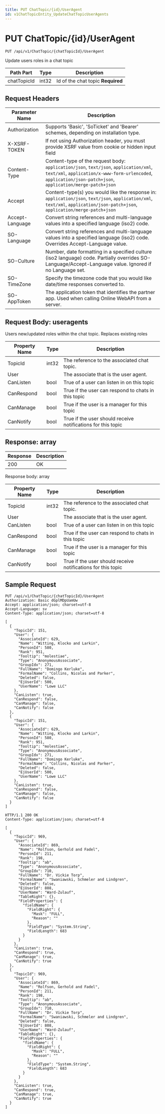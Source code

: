 ```yaml
---
title: PUT ChatTopic/{id}/UserAgent
id: v1ChatTopicEntity_UpdateChatTopicUserAgents
---
```


# PUT ChatTopic/{id}/UserAgent

```http
PUT /api/v1/ChatTopic/{chatTopicId}/UserAgent
```

Update users roles in a chat topic






| Path Part | Type | Description |
|-----------|------|-------------|
| chatTopicId | int32 | Id of the chat topic **Required** |



## Request Headers

| Parameter Name | Description |
|----------------|-------------|
| Authorization  | Supports 'Basic', 'SoTicket' and 'Bearer' schemes, depending on installation type. |
| X-XSRF-TOKEN   | If not using Authorization header, you must provide XSRF value from cookie or hidden input field |
| Content-Type | Content-type of the request body: `application/json`, `text/json`, `application/xml`, `text/xml`, `application/x-www-form-urlencoded`, `application/json-patch+json`, `application/merge-patch+json` |
| Accept         | Content-type(s) you would like the response in: `application/json`, `text/json`, `application/xml`, `text/xml`, `application/json-patch+json`, `application/merge-patch+json` |
| Accept-Language | Convert string references and multi-language values into a specified language (iso2) code. |
| SO-Language | Convert string references and multi-language values into a specified language (iso2) code. Overrides Accept-Language value. |
| SO-Culture | Number, date formatting in a specified culture (iso2 language) code. Partially overrides SO-Language/Accept-Language value. Ignored if no Language set. |
| SO-TimeZone | Specify the timezone code that you would like date/time responses converted to. |
| SO-AppToken | The application token that identifies the partner app. Used when calling Online WebAPI from a server. |

## Request Body: useragents  

Users new/updated roles within the chat topic. Replaces existing roles 

| Property Name | Type |  Description |
|----------------|------|--------------|
| TopicId | int32 | The reference to the associated chat topic. |
| User |  | The associate that is the user agent. |
| CanListen | bool | True of a user can listen in on this topic |
| CanRespond | bool | True if the user can respond to chats in this topic |
| CanManage | bool | True if the user is a manager for this topic |
| CanNotify | bool | True if the user should receive notifications for this topic |


## Response: array



| Response | Description |
|----------------|-------------|
| 200 | OK |

Response body: array

| Property Name | Type |  Description |
|----------------|------|--------------|
| TopicId | int32 | The reference to the associated chat topic. |
| User |  | The associate that is the user agent. |
| CanListen | bool | True of a user can listen in on this topic |
| CanRespond | bool | True if the user can respond to chats in this topic |
| CanManage | bool | True if the user is a manager for this topic |
| CanNotify | bool | True if the user should receive notifications for this topic |

## Sample Request

```http!
PUT /api/v1/ChatTopic/{chatTopicId}/UserAgent
Authorization: Basic dGplMDpUamUw
Accept: application/json; charset=utf-8
Accept-Language: sv
Content-Type: application/json; charset=utf-8

[
  {
    "TopicId": 151,
    "User": {
      "AssociateId": 629,
      "Name": "Witting, Klocko and Larkin",
      "PersonId": 580,
      "Rank": 951,
      "Tooltip": "molestiae",
      "Type": "AnonymousAssociate",
      "GroupIdx": 271,
      "FullName": "Domingo Kerluke",
      "FormalName": "Collins, Nicolas and Parker",
      "Deleted": false,
      "EjUserId": 500,
      "UserName": "Lowe LLC"
    },
    "CanListen": true,
    "CanRespond": false,
    "CanManage": false,
    "CanNotify": false
  },
  {
    "TopicId": 151,
    "User": {
      "AssociateId": 629,
      "Name": "Witting, Klocko and Larkin",
      "PersonId": 580,
      "Rank": 951,
      "Tooltip": "molestiae",
      "Type": "AnonymousAssociate",
      "GroupIdx": 271,
      "FullName": "Domingo Kerluke",
      "FormalName": "Collins, Nicolas and Parker",
      "Deleted": false,
      "EjUserId": 500,
      "UserName": "Lowe LLC"
    },
    "CanListen": true,
    "CanRespond": false,
    "CanManage": false,
    "CanNotify": false
  }
]
```

```http_
HTTP/1.1 200 OK
Content-Type: application/json; charset=utf-8

[
  {
    "TopicId": 969,
    "User": {
      "AssociateId": 869,
      "Name": "Rolfson, Gerhold and Fadel",
      "PersonId": 211,
      "Rank": 198,
      "Tooltip": "ab",
      "Type": "AnonymousAssociate",
      "GroupIdx": 710,
      "FullName": "Dr. Vickie Torp",
      "FormalName": "Swaniawski, Schmeler and Lindgren",
      "Deleted": false,
      "EjUserId": 808,
      "UserName": "Ward-Zulauf",
      "TableRight": {},
      "FieldProperties": {
        "fieldName": {
          "FieldRight": {
            "Mask": "FULL",
            "Reason": ""
          },
          "FieldType": "System.String",
          "FieldLength": 683
        }
      }
    },
    "CanListen": true,
    "CanRespond": true,
    "CanManage": true,
    "CanNotify": true
  },
  {
    "TopicId": 969,
    "User": {
      "AssociateId": 869,
      "Name": "Rolfson, Gerhold and Fadel",
      "PersonId": 211,
      "Rank": 198,
      "Tooltip": "ab",
      "Type": "AnonymousAssociate",
      "GroupIdx": 710,
      "FullName": "Dr. Vickie Torp",
      "FormalName": "Swaniawski, Schmeler and Lindgren",
      "Deleted": false,
      "EjUserId": 808,
      "UserName": "Ward-Zulauf",
      "TableRight": {},
      "FieldProperties": {
        "fieldName": {
          "FieldRight": {
            "Mask": "FULL",
            "Reason": ""
          },
          "FieldType": "System.String",
          "FieldLength": 683
        }
      }
    },
    "CanListen": true,
    "CanRespond": true,
    "CanManage": true,
    "CanNotify": true
  }
]
```